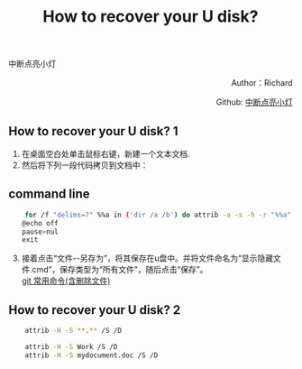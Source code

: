 ﻿---
layout: post
title: How to recover your U disk?
category: Computer
tags: [Education, Opioions]
---
中断点亮小灯

<p align="right">
Author：Richard 
</p>

<p align="right">
Github:
<a href="https://github.com/CheKaiWei/ARM-Programming"> 中断点亮小灯</a>
</p>

## How to recover your U disk? 1
1. 在桌面空白处单击鼠标右键，新建一个文本文档.   
2. 然后将下列一段代码拷贝到文档中：  
## command line

```bash
    for /f "delims=?" %%a in ('dir /a /b') do attrib -a -s -h -r "%%a"
　　@echo off
　　pause>nul
　　exit
```
3. 接着点击“文件--另存为”，将其保存在u盘中。并将文件命名为“显示隐藏文件.cmd”，保存类型为“所有文件”，随后点击“保存”。  
[git 常用命令(含删除文件)](https://www.cnblogs.com/springbarley/archive/2012/11/03/2752984.html)  


## How to recover your U disk? 2

```bash
    attrib -H -S **.** /S /D

    attrib -H -S Work /S /D
    attrib -H -S mydocument.doc /S /D
```
